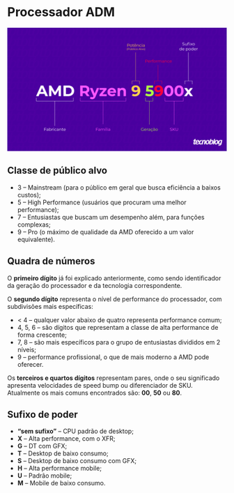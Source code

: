 # Processador ADM

![Estrutura nome](../_images/Hardware/estrutura-nome-processador-amd.webp)

## Classe de público alvo

- 3 – Mainstream (para o público em geral que busca eficiência a baixos custos);
- 5 – High Performance (usuários que procuram uma melhor performance);
- 7 – Entusiastas que buscam um desempenho além, para funções complexas;
- 9 – Pro (o máximo de qualidade da AMD oferecido a um valor equivalente).

## Quadra de números

O **primeiro dígito** já foi explicado anteriormente, como sendo identificador da geração do processador e da tecnologia correspondente.

O **segundo dígito** representa o nível de performance do processador, com subdivisões mais específicas:

- < 4 – qualquer valor abaixo de quatro representa performance comum;
- 4, 5, 6 – são dígitos que representam a classe de alta performance de forma crescente;
- 7, 8 – são mais específicos para o grupo de entusiastas divididos em 2 níveis;
- 9 – performance profissional, o que de mais moderno a AMD pode oferecer.

Os **terceiros e quartos dígitos** representam pares, onde o seu significado apresenta velocidades de speed bump ou diferenciador de SKU. Atualmente os mais comuns encontrados são: **00**, **50** ou **80**.

## Sufixo de poder

- **“sem sufixo”** – CPU padrão de desktop;
- **X** – Alta performance, com o XFR;
- **G** – DT com GFX;
- **T** – Desktop de baixo consumo;
- **S** – Desktop de baixo consumo com GFX;
- **H** – Alta performance mobile;
- **U** – Padrão mobile;
- **M** – Mobile de baixo consumo.